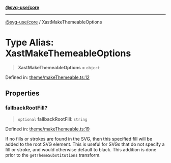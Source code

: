 [**@svg-use/core**](../README.md)

---

[@svg-use/core](../README.md) / XastMakeThemeableOptions

# Type Alias: XastMakeThemeableOptions

> **XastMakeThemeableOptions** = `object`

Defined in:
[theme/makeThemeable.ts:12](https://github.com/fpapado/svg-use/blob/main/packages/core/src/theme/makeThemeable.ts#L12)

## Properties

### fallbackRootFill?

> `optional` **fallbackRootFill**: `string`

Defined in:
[theme/makeThemeable.ts:19](https://github.com/fpapado/svg-use/blob/main/packages/core/src/theme/makeThemeable.ts#L19)

If no fills or strokes are found in the SVG, then this specified fill will be
added to the root SVG element. This is useful for SVGs that do not specify a
fill or stroke, and would otherwise default to black. This addition is done
prior to the `getThemeSubstitutions` transform.
